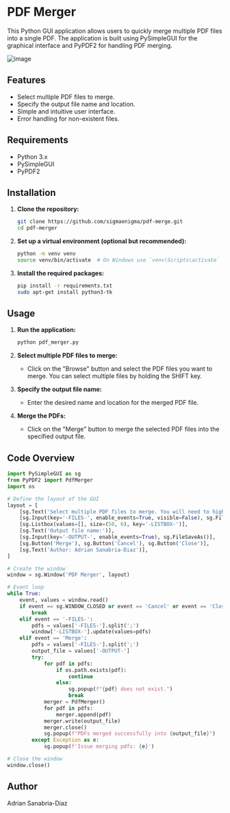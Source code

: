 # PDF Merger

This Python GUI application allows users to quickly merge multiple PDF files into a single PDF. The application is built using PySimpleGUI for the graphical interface and PyPDF2 for handling PDF merging.

![image](https://github.com/user-attachments/assets/d39c346f-bae3-4453-b67f-7760260314cc)

## Features

- Select multiple PDF files to merge.
- Specify the output file name and location.
- Simple and intuitive user interface.
- Error handling for non-existent files.

## Requirements

- Python 3.x
- PySimpleGUI
- PyPDF2

## Installation

1. **Clone the repository:**
    ```bash
    git clone https://github.com/sigmaenigma/pdf-merge.git
    cd pdf-merger
    ```

2. **Set up a virtual environment (optional but recommended):**
    ```bash
    python -m venv venv
    source venv/bin/activate  # On Windows use `venv\Scripts\activate`
    ```

3. **Install the required packages:**
    ```bash
    pip install -r requirements.txt
    sudo apt-get install python3-tk
    ```

## Usage

1. **Run the application:**
    ```bash
    python pdf_merger.py
    ```

2. **Select multiple PDF files to merge:**
    - Click on the "Browse" button and select the PDF files you want to merge. You can select multiple files by holding the SHIFT key.

3. **Specify the output file name:**
    - Enter the desired name and location for the merged PDF file.

4. **Merge the PDFs:**
    - Click on the "Merge" button to merge the selected PDF files into the specified output file.

## Code Overview

```python
import PySimpleGUI as sg
from PyPDF2 import PdfMerger
import os

# Define the layout of the GUI
layout = [
    [sg.Text('Select multiple PDF files to merge. You will need to highlight them using the SHIFT button:')],
    [sg.Input(key='-FILES-', enable_events=True, visible=False), sg.FilesBrowse()],
    [sg.Listbox(values=[], size=(50, 6), key='-LISTBOX-')],
    [sg.Text('Output file name:')],
    [sg.Input(key='-OUTPUT-', enable_events=True), sg.FileSaveAs()],
    [sg.Button('Merge'), sg.Button('Cancel'), sg.Button('Close')],
    [sg.Text('Author: Adrian Sanabria-Diaz')],
]

# Create the window
window = sg.Window('PDF Merger', layout)

# Event loop
while True:
    event, values = window.read()
    if event == sg.WINDOW_CLOSED or event == 'Cancel' or event == 'Close':
        break
    elif event == '-FILES-':
        pdfs = values['-FILES-'].split(';')
        window['-LISTBOX-'].update(values=pdfs)
    elif event == 'Merge':
        pdfs = values['-FILES-'].split(';')
        output_file = values['-OUTPUT-']
        try:
            for pdf in pdfs:
                if os.path.exists(pdf):
                    continue
                else:
                    sg.popup(f"{pdf} does not exist.")
                    break
            merger = PdfMerger()
            for pdf in pdfs:
                merger.append(pdf)
            merger.write(output_file)
            merger.close()
            sg.popup(f"PDFs merged successfully into {output_file}")
        except Exception as e:
            sg.popup(f'Issue merging pdfs: {e}')

# Close the window
window.close()
```
## Author

Adrian Sanabria-Diaz
